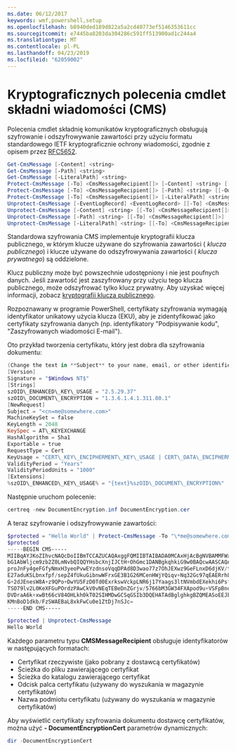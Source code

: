 ```yaml
---
ms.date: 06/12/2017
keywords: wmf,powershell,setup
ms.openlocfilehash: b8940ded189d822a5a2cd40773ef5146353611cc
ms.sourcegitcommit: e7445ba8203da304286c591ff513900ad1c244a4
ms.translationtype: MT
ms.contentlocale: pl-PL
ms.lasthandoff: 04/23/2019
ms.locfileid: "62059002"
---
```

# <a name="cryptographic-message-syntax-cms-cmdlets"></a>Kryptograficznych polecenia cmdlet składni wiadomości (CMS)

Polecenia cmdlet składnię komunikatów kryptograficznych obsługują szyfrowanie i odszyfrowywanie zawartości przy użyciu formatu standardowego IETF kryptograficznie ochrony wiadomości, zgodnie z opisem przez [RFC5652](https://tools.ietf.org/html/rfc5652).

```powershell
Get-CmsMessage [-Content] <string>
Get-CmsMessage [-Path] <string>
Get-CmsMessage [-LiteralPath] <string>
Protect-CmsMessage [-To] <CmsMessageRecipient[]> [-Content] <string> [[-OutFile] <string>]
Protect-CmsMessage [-To] <CmsMessageRecipient[]> [-Path] <string> [[-OutFile] <string>]
Protect-CmsMessage [-To] <CmsMessageRecipient[]> [-LiteralPath] <string> [[-OutFile] <string>]
Unprotect-CmsMessage [-EventLogRecord] <EventLogRecord> [[-To] <CmsMessageRecipient[]>] [-IncludeContext]
Unprotect-CmsMessage [-Content] <string> [[-To] <CmsMessageRecipient[]>] [-IncludeContext]
Unprotect-CmsMessage [-Path] <string> [[-To] <CmsMessageRecipient[]>] [-IncludeContext]
Unprotect-CmsMessage [-LiteralPath] <string> [[-To] <CmsMessageRecipient[]>] [-IncludeContext]
```

Standardowa szyfrowania CMS implementuje kryptografii klucza publicznego, w którym klucze używane do szyfrowania zawartości ( *klucza publicznego*) i klucze używane do odszyfrowywania zawartości ( *klucza prywatnego*) są oddzielone.

Klucz publiczny może być powszechnie udostępniony i nie jest poufnych danych. Jeśli zawartość jest zaszyfrowany przy użyciu tego klucza publicznego, może odszyfrować tylko klucz prywatny. Aby uzyskać więcej informacji, zobacz [kryptografii klucza publicznego](https://en.wikipedia.org/wiki/Public-key_cryptography).

Rozpoznawany w programie PowerShell, certyfikaty szyfrowania wymagają identyfikator unikatowy użycia klucza (EKU), aby je zidentyfikować jako certyfikaty szyfrowania danych (np. identyfikatory "Podpisywanie kodu", "Zaszyfrowanych wiadomości E-mail").

Oto przykład tworzenia certyfikatu, który jest dobra dla szyfrowania dokumentu:

```powershell
(Change the text in **Subject** to your name, email, or other identifier), and put in a file (i.e.: DocumentEncryption.inf):
[Version]
Signature = "$Windows NT$"
[Strings]
szOID\_ENHANCED\_KEY\_USAGE = "2.5.29.37"
szOID\_DOCUMENT\_ENCRYPTION = "1.3.6.1.4.1.311.80.1"
[NewRequest]
Subject = "<cn=me@somewhere.com>"
MachineKeySet = false
KeyLength = 2048
KeySpec = AT\_KEYEXCHANGE
HashAlgorithm = Sha1
Exportable = true
RequestType = Cert
KeyUsage = "CERT\_KEY\_ENCIPHERMENT\_KEY\_USAGE | CERT\_DATA\_ENCIPHERMENT\_KEY\_USAGE"
ValidityPeriod = "Years"
ValidityPeriodUnits = "1000"
[Extensions]
%szOID\_ENHANCED\_KEY\_USAGE% = "{text}%szOID\_DOCUMENT\_ENCRYPTION%"
```

Następnie uruchom polecenie:
```powershell
certreq -new DocumentEncryption.inf DocumentEncryption.cer
```

A teraz szyfrowanie i odszyfrowywanie zawartości:

```powershell
$protected = "Hello World" | Protect-CmsMessage -To "\*me@somewhere.com\*[](mailto:*leeholm@microsoft.com*)"
$protected
-----BEGIN CMS-----
MIIBqAYJKoZIhvcNAQcDoIIBmTCCAZUCAQAxggFQMIIBTAIBADA0MCAxHjAcBgNVBAMMFWxlZWhv
bG1AbWljcm9zb2Z0LmNvbQIQQYHsbcXnjIJCtH+OhGmc1DANBgkqhkiG9w0BAQcwAASCAQAnkFHM
proJnFy4geFGfyNmxH3yeoPvwEYzdnsoVqqDPAd8D3wao77z7OhJEXwz9GeFLnxD6djKV/tF4PxR
E27aduKSLbnxfpf/sepZ4fUkuGibnwWFrxGE3B1G26MCenHWjYQiqv+Nq32Gc97qEAERrhLv6S4R
G+2dJEnesW8A+z9QPo+DwYU5FzD0Td0ExrkswVckpLNR6j17Yaags3ltNVmbdEXekhi6Psf2MLMP
TSO79lv2L0KeXFGuPOrdzPAwCkV0vNEqTEBeDnZGrjv/5766bM3GW34FXApod9u+VSFpBnqVOCBA
DVDraA6k+xwBt66cV84OHLkh0kT02SIHMDwGCSqGSIb3DQEHATAdBglghkgBZQMEASoEEJbJaiRl
KMnBoD1dkb/FzSWAEBaL8xkFwCu0e1ZtDj7nSJc=
-----END CMS-----

$protected | Unprotect-CmsMessage
Hello World
```

Każdego parametru typu **CMSMessageRecipient** obsługuje identyfikatorów w następujących formatach:
- Certyfikat rzeczywiste (jako pobrany z dostawcą certyfikatów)
- Ścieżka do pliku zawierającego certyfikat
- Ścieżka do katalogu zawierającego certyfikat
- Odcisk palca certyfikatu (używany do wyszukania w magazynie certyfikatów)
- Nazwa podmiotu certyfikatu (używany do wyszukania w magazynie certyfikatów)

Aby wyświetlić certyfikaty szyfrowania dokumentu dostawcę certyfikatów, można użyć **- DocumentEncryptionCert** parametrów dynamicznych:

```powershell
dir -DocumentEncryptionCert
```
